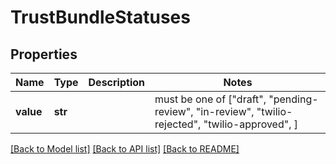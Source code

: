 # TrustBundleStatuses


## Properties
Name | Type | Description | Notes
------------ | ------------- | ------------- | -------------
**value** | **str** |  |  must be one of ["draft", "pending-review", "in-review", "twilio-rejected", "twilio-approved", ]

[[Back to Model list]](../README.md#documentation-for-models) [[Back to API list]](../README.md#documentation-for-api-endpoints) [[Back to README]](../README.md)


